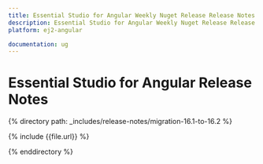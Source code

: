 ```yaml
---
title: Essential Studio for Angular Weekly Nuget Release Release Notes  
description: Essential Studio for Angular Weekly Nuget Release Release Notes  
platform: ej2-angular

documentation: ug
---
```


# Essential Studio for  Angular  Release Notes  


{% directory path: _includes/release-notes/migration-16.1-to-16.2 %}

{% include {{file.url}} %}

{% enddirectory %}
